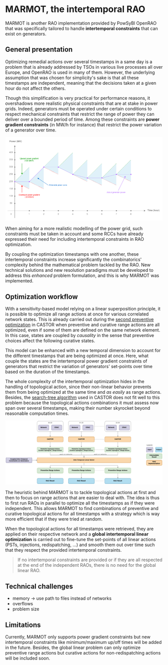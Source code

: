 # MARMOT, the intertemporal RAO

MARMOT is another RAO implementation provided by PowSyBl OpenRAO that was specifically tailored to handle
**intertemporal constraints** that can exist on generators.

## General presentation

Optimizing remedial actions over several timestamps in a same day is a problem that is already addressed by TSOs in
various live processes all over Europe, and OpenRAO is used in many of them. However, the underlying assumption that was
chosen for simplicity's sake is that all these timestamps are independent, meaning that the decisions taken at a given
hour do not affect the others.

Though this simplification is very practical for performance reasons, it overshadows more realistic physical constraints
that are at stake in power grids. Indeed, generators must be operated under certain conditions to respect mechanical
constraints that restrict the range of power they can deliver over a bounded period of time. Among these constraints are
**power gradient constraints** (in MW/h for instance) that restrict the power variation of a generator over time.

![](../_static/img/generator-with-gradients.png)

When aiming for a more realistic modelling of the power grid, such constraints must be taken in account and some RCCs
have already expressed their need for including intertemporal constraints in RAO optimization.

By coupling the optimization timestamps with one another, these intertemporal constraints increase significantly the
combinatorics' complexity behind the mathematical problem tackled by the RAO. New technical solutions and new resolution
paradigms must be developed to address this _enhanced_ problem formulation, and this is why MARMOT was implemented.

## Optimization workflow

With a sensitivity-based model relying on a linear superposition principle, it is possible to optimize all range actions
at once for various correlated network states. This is already carried out during the
[second preventive optimization](castor/rao-steps.md#second-preventive-rao) in CASTOR when preventive and curative range
actions are all optimized, even if some of them are defined on the same network element. In this case, states are
coupled by _causality_ in the sense that preventive choices affect the following curative states.

This model can be enhanced with a new temporal dimension to account for the different timestamps that are being
optimized at once. Here, what couple the states are the intertemporal power gradient constraints of generators that
restrict the variation of generators' set-points over time based on the duration of the timestamps.

The whole complexity of the intertemporal optimization hides in the handling of topological action, since their
non-linear behavior prevents them from being optimized at the same time and _as easily_ as range actions. Besides, the
[search-tree algorithm](castor.md#search-tree-algorithm) used in CASTOR does not fit well to this problem because the
topological actions combinations it must assess now span over several timestamps, making their number skyrocket beyond
reasonable computation times.

![](../_static/img/marmot.png)

The heuristic behind MARMOT is to tackle topological actions at first and then to focus on range actions that are easier
to deal with. The idea is thus to first run RAOs in parallel to optimize all the timestamps as if they were independent.
This allows MARMOT to find combinations of preventive and curative topological actions for all timestamps with a
strategy which is way more efficient that if they were tried at random.

When the topological actions for all timestamps were retrieved, they are applied on their respective network and a
**global intertemporal linear optimization** is carried out to fine-tune the set-points of all linear actions (PSTs,
injections, redispatching, ...) and smooth them out over time such that they respect the provided intertemporal
constraints.

> If no intertemporal constraints are provided or if they are all respected at the end of the independent RAOs, there is
> no need for the global linear RAO.

## Technical challenges

<!-- TODO: properly write the ideas below -->

- memory -> use path to files instead of networks
- overflows
- problem size

## Limitations

Currently, MARMOT only supports power gradient constraints but new intertemporal constraints like minimum/maximum up/off
times will be added in the future. Besides, the global linear problem can only optimize preventive range actions but
curative actions for non-redispatching actions will be included soon.